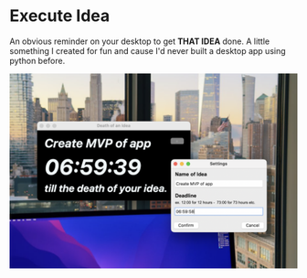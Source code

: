 # Execute Idea

 An obvious reminder on your desktop to get **THAT IDEA** done.
 A little something I created for fun and cause I'd never built a desktop app using python before.

<p align="center">
  <img src="./execute-idea.png" alt="Project Preview" width="524">
</p>